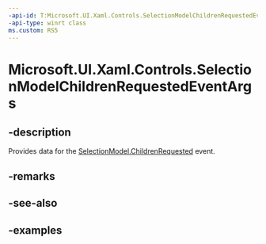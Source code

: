 ```yaml
---
-api-id: T:Microsoft.UI.Xaml.Controls.SelectionModelChildrenRequestedEventArgs
-api-type: winrt class
ms.custom: RS5
---
```


<!-- Class syntax.
public class SelectionModelChildrenRequestedEventArgs 
-->

# Microsoft.UI.Xaml.Controls.SelectionModelChildrenRequestedEventArgs

## -description

Provides data for the [SelectionModel.ChildrenRequested](selectionmodel_childrenrequested.md) event.

## -remarks

## -see-also

## -examples

